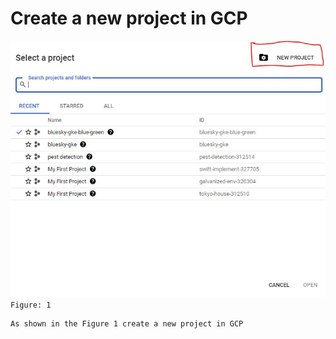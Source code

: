 # Create a new project in GCP

![alt text](./images/create_new_project.JPG)
`Figure: 1`

```
As shown in the Figure 1 create a new project in GCP
```

